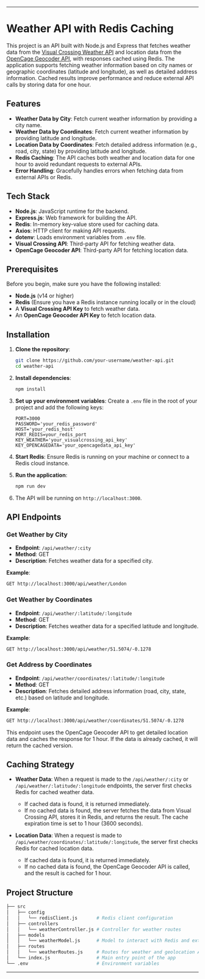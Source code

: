 

---

# Weather API with Redis Caching

This project is an API built with Node.js and Express that fetches weather data from the [Visual Crossing Weather API](https://www.visualcrossing.com/) and location data from the [OpenCage Geocoder API](https://opencagedata.com/), with responses cached using Redis. The application supports fetching weather information based on city names or geographic coordinates (latitude and longitude), as well as detailed address information. Cached results improve performance and reduce external API calls by storing data for one hour.

## Features

- **Weather Data by City**: Fetch current weather information by providing a city name.
- **Weather Data by Coordinates**: Fetch current weather information by providing latitude and longitude.
- **Location Data by Coordinates**: Fetch detailed address information (e.g., road, city, state) by providing latitude and longitude.
- **Redis Caching**: The API caches both weather and location data for one hour to avoid redundant requests to external APIs.
- **Error Handling**: Gracefully handles errors when fetching data from external APIs or Redis.

## Tech Stack

- **Node.js**: JavaScript runtime for the backend.
- **Express.js**: Web framework for building the API.
- **Redis**: In-memory key-value store used for caching data.
- **Axios**: HTTP client for making API requests.
- **dotenv**: Loads environment variables from `.env` file.
- **Visual Crossing API**: Third-party API for fetching weather data.
- **OpenCage Geocoder API**: Third-party API for fetching location data.

## Prerequisites

Before you begin, make sure you have the following installed:

- **Node.js** (v14 or higher)
- **Redis** (Ensure you have a Redis instance running locally or in the cloud)
- A **Visual Crossing API Key** to fetch weather data.
- An **OpenCage Geocoder API Key** to fetch location data.

## Installation

1. **Clone the repository**:
   ```bash
   git clone https://github.com/your-username/weather-api.git
   cd weather-api
   ```

2. **Install dependencies**:
   ```bash
   npm install
   ```

3. **Set up your environment variables**:
   Create a `.env` file in the root of your project and add the following keys:
   ```plaintext
   PORT=3000
   PASSWORD='your_redis_password'
   HOST='your_redis_host'
   PORT_REDIS=your_redis_port
   KEY_WEATHER='your_visualcrossing_api_key'
   KEY_OPENCAGEDATA='your_opencagedata_api_key'
   ```

4. **Start Redis**: Ensure Redis is running on your machine or connect to a Redis cloud instance.

5. **Run the application**:
   ```bash
   npm run dev
   ```

6. The API will be running on `http://localhost:3000`.

## API Endpoints

### Get Weather by City

- **Endpoint**: `/api/weather/:city`
- **Method**: GET
- **Description**: Fetches weather data for a specified city.

**Example**:
```bash
GET http://localhost:3000/api/weather/London
```

### Get Weather by Coordinates

- **Endpoint**: `/api/weather/:latitude/:longitude`
- **Method**: GET
- **Description**: Fetches weather data for a specified latitude and longitude.

**Example**:
```bash
GET http://localhost:3000/api/weather/51.5074/-0.1278
```

### Get Address by Coordinates

- **Endpoint**: `/api/weather/coordinates/:latitude/:longitude`
- **Method**: GET
- **Description**: Fetches detailed address information (road, city, state, etc.) based on latitude and longitude.

**Example**:
```bash
GET http://localhost:3000/api/weather/coordinates/51.5074/-0.1278
```

This endpoint uses the OpenCage Geocoder API to get detailed location data and caches the response for 1 hour. If the data is already cached, it will return the cached version.

## Caching Strategy

- **Weather Data**: When a request is made to the `/api/weather/:city` or `/api/weather/:latitude/:longitude` endpoints, the server first checks Redis for cached weather data.
  - If cached data is found, it is returned immediately.
  - If no cached data is found, the server fetches the data from Visual Crossing API, stores it in Redis, and returns the result. The cache expiration time is set to 1 hour (3600 seconds).
  
- **Location Data**: When a request is made to `/api/weather/coordinates/:latitude/:longitude`, the server first checks Redis for cached location data.
  - If cached data is found, it is returned immediately.
  - If no cached data is found, the OpenCage Geocoder API is called, and the result is cached for 1 hour.

## Project Structure

```bash
├── src
│   ├── config
│   │   └── redisClient.js       # Redis client configuration
│   ├── controllers
│   │   └── weatherController.js # Controller for weather routes
│   ├── models
│   │   └── weatherModel.js      # Model to interact with Redis and external APIs
│   ├── routes
│   │   └── weatherRoutes.js     # Routes for weather and geolocation API
│   └── index.js                 # Main entry point of the app
└── .env                         # Environment variables
```

---
